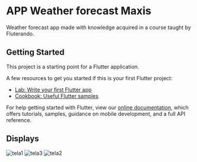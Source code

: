# APP Weather forecast Maxis

Weather forecast app made with knowledge acquired in a course taught by Fluterando.

## Getting Started

This project is a starting point for a Flutter application.

A few resources to get you started if this is your first Flutter project:

- [Lab: Write your first Flutter app](https://flutter.dev/docs/get-started/codelab)
- [Cookbook: Useful Flutter samples](https://flutter.dev/docs/cookbook)

For help getting started with Flutter, view our
[online documentation](https://flutter.dev/docs), which offers tutorials,
samples, guidance on mobile development, and a full API reference.

## Displays

![tela1](https://user-images.githubusercontent.com/56961530/95251473-ff7fa400-07f1-11eb-8f7d-27564dc428a3.png)
![tela3](https://user-images.githubusercontent.com/56961530/95252006-c562d200-07f2-11eb-82c2-42b1693e5a29.png)
![tela2](https://user-images.githubusercontent.com/56961530/95251614-2dfd7f00-07f2-11eb-937e-fa30046d1ed7.png)
